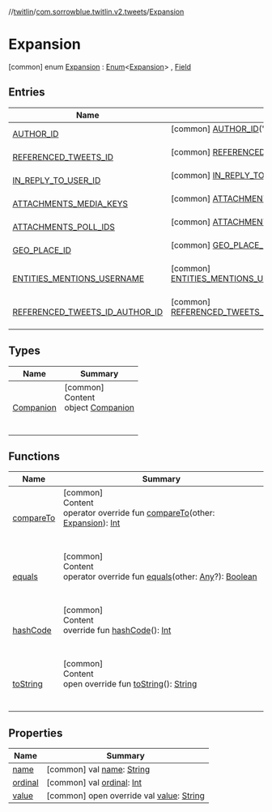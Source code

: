 //[twitlin](../../index.md)/[com.sorrowblue.twitlin.v2.tweets](../index.md)/[Expansion](index.md)



# Expansion  
 [common] enum [Expansion](index.md) : [Enum](https://kotlinlang.org/api/latest/jvm/stdlib/kotlin/-enum/index.html)<[Expansion](index.md)> , [Field](../-field/index.md)   


## Entries  
  
|  Name|  Summary| 
|---|---|
| <a name="com.sorrowblue.twitlin.v2.tweets/Expansion.AUTHOR_ID///PointingToDeclaration/"></a>[AUTHOR_ID](-a-u-t-h-o-r_-i-d/index.md)| <a name="com.sorrowblue.twitlin.v2.tweets/Expansion.AUTHOR_ID///PointingToDeclaration/"></a> [common] [AUTHOR_ID](-a-u-t-h-o-r_-i-d/index.md)("author_id")  <br>   <br>
| <a name="com.sorrowblue.twitlin.v2.tweets/Expansion.REFERENCED_TWEETS_ID///PointingToDeclaration/"></a>[REFERENCED_TWEETS_ID](-r-e-f-e-r-e-n-c-e-d_-t-w-e-e-t-s_-i-d/index.md)| <a name="com.sorrowblue.twitlin.v2.tweets/Expansion.REFERENCED_TWEETS_ID///PointingToDeclaration/"></a> [common] [REFERENCED_TWEETS_ID](-r-e-f-e-r-e-n-c-e-d_-t-w-e-e-t-s_-i-d/index.md)("referenced_tweets.id")  <br>   <br>
| <a name="com.sorrowblue.twitlin.v2.tweets/Expansion.IN_REPLY_TO_USER_ID///PointingToDeclaration/"></a>[IN_REPLY_TO_USER_ID](-i-n_-r-e-p-l-y_-t-o_-u-s-e-r_-i-d/index.md)| <a name="com.sorrowblue.twitlin.v2.tweets/Expansion.IN_REPLY_TO_USER_ID///PointingToDeclaration/"></a> [common] [IN_REPLY_TO_USER_ID](-i-n_-r-e-p-l-y_-t-o_-u-s-e-r_-i-d/index.md)("in_reply_to_user_id")  <br>   <br>
| <a name="com.sorrowblue.twitlin.v2.tweets/Expansion.ATTACHMENTS_MEDIA_KEYS///PointingToDeclaration/"></a>[ATTACHMENTS_MEDIA_KEYS](-a-t-t-a-c-h-m-e-n-t-s_-m-e-d-i-a_-k-e-y-s/index.md)| <a name="com.sorrowblue.twitlin.v2.tweets/Expansion.ATTACHMENTS_MEDIA_KEYS///PointingToDeclaration/"></a> [common] [ATTACHMENTS_MEDIA_KEYS](-a-t-t-a-c-h-m-e-n-t-s_-m-e-d-i-a_-k-e-y-s/index.md)("attachments.media_keys")  <br>   <br>
| <a name="com.sorrowblue.twitlin.v2.tweets/Expansion.ATTACHMENTS_POLL_IDS///PointingToDeclaration/"></a>[ATTACHMENTS_POLL_IDS](-a-t-t-a-c-h-m-e-n-t-s_-p-o-l-l_-i-d-s/index.md)| <a name="com.sorrowblue.twitlin.v2.tweets/Expansion.ATTACHMENTS_POLL_IDS///PointingToDeclaration/"></a> [common] [ATTACHMENTS_POLL_IDS](-a-t-t-a-c-h-m-e-n-t-s_-p-o-l-l_-i-d-s/index.md)("attachments.poll_ids")  <br>   <br>
| <a name="com.sorrowblue.twitlin.v2.tweets/Expansion.GEO_PLACE_ID///PointingToDeclaration/"></a>[GEO_PLACE_ID](-g-e-o_-p-l-a-c-e_-i-d/index.md)| <a name="com.sorrowblue.twitlin.v2.tweets/Expansion.GEO_PLACE_ID///PointingToDeclaration/"></a> [common] [GEO_PLACE_ID](-g-e-o_-p-l-a-c-e_-i-d/index.md)("geo.place_id")  <br>   <br>
| <a name="com.sorrowblue.twitlin.v2.tweets/Expansion.ENTITIES_MENTIONS_USERNAME///PointingToDeclaration/"></a>[ENTITIES_MENTIONS_USERNAME](-e-n-t-i-t-i-e-s_-m-e-n-t-i-o-n-s_-u-s-e-r-n-a-m-e/index.md)| <a name="com.sorrowblue.twitlin.v2.tweets/Expansion.ENTITIES_MENTIONS_USERNAME///PointingToDeclaration/"></a> [common] [ENTITIES_MENTIONS_USERNAME](-e-n-t-i-t-i-e-s_-m-e-n-t-i-o-n-s_-u-s-e-r-n-a-m-e/index.md)("entities.mentions.username")  <br>   <br>
| <a name="com.sorrowblue.twitlin.v2.tweets/Expansion.REFERENCED_TWEETS_ID_AUTHOR_ID///PointingToDeclaration/"></a>[REFERENCED_TWEETS_ID_AUTHOR_ID](-r-e-f-e-r-e-n-c-e-d_-t-w-e-e-t-s_-i-d_-a-u-t-h-o-r_-i-d/index.md)| <a name="com.sorrowblue.twitlin.v2.tweets/Expansion.REFERENCED_TWEETS_ID_AUTHOR_ID///PointingToDeclaration/"></a> [common] [REFERENCED_TWEETS_ID_AUTHOR_ID](-r-e-f-e-r-e-n-c-e-d_-t-w-e-e-t-s_-i-d_-a-u-t-h-o-r_-i-d/index.md)("referenced_tweets.id.author_id")  <br>   <br>


## Types  
  
|  Name|  Summary| 
|---|---|
| <a name="com.sorrowblue.twitlin.v2.tweets/Expansion.Companion///PointingToDeclaration/"></a>[Companion](-companion/index.md)| <a name="com.sorrowblue.twitlin.v2.tweets/Expansion.Companion///PointingToDeclaration/"></a>[common]  <br>Content  <br>object [Companion](-companion/index.md)  <br><br><br>


## Functions  
  
|  Name|  Summary| 
|---|---|
| <a name="kotlin/Enum/compareTo/#com.sorrowblue.twitlin.v2.tweets.Expansion/PointingToDeclaration/"></a>[compareTo](-r-e-f-e-r-e-n-c-e-d_-t-w-e-e-t-s_-i-d_-a-u-t-h-o-r_-i-d/index.md#%5Bkotlin%2FEnum%2FcompareTo%2F%23com.sorrowblue.twitlin.v2.tweets.Expansion%2FPointingToDeclaration%2F%5D%2FFunctions%2F1930806739)| <a name="kotlin/Enum/compareTo/#com.sorrowblue.twitlin.v2.tweets.Expansion/PointingToDeclaration/"></a>[common]  <br>Content  <br>operator override fun [compareTo](-r-e-f-e-r-e-n-c-e-d_-t-w-e-e-t-s_-i-d_-a-u-t-h-o-r_-i-d/index.md#%5Bkotlin%2FEnum%2FcompareTo%2F%23com.sorrowblue.twitlin.v2.tweets.Expansion%2FPointingToDeclaration%2F%5D%2FFunctions%2F1930806739)(other: [Expansion](index.md)): [Int](https://kotlinlang.org/api/latest/jvm/stdlib/kotlin/-int/index.html)  <br><br><br>
| <a name="kotlin/Enum/equals/#kotlin.Any?/PointingToDeclaration/"></a>[equals](../../com.sorrowblue.twitlin.v2.users/-users-api/-expansion/-p-i-n-n-e-d_-t-w-e-e-t_-i-d/index.md#%5Bkotlin%2FEnum%2Fequals%2F%23kotlin.Any%3F%2FPointingToDeclaration%2F%5D%2FFunctions%2F1930806739)| <a name="kotlin/Enum/equals/#kotlin.Any?/PointingToDeclaration/"></a>[common]  <br>Content  <br>operator override fun [equals](../../com.sorrowblue.twitlin.v2.users/-users-api/-expansion/-p-i-n-n-e-d_-t-w-e-e-t_-i-d/index.md#%5Bkotlin%2FEnum%2Fequals%2F%23kotlin.Any%3F%2FPointingToDeclaration%2F%5D%2FFunctions%2F1930806739)(other: [Any](https://kotlinlang.org/api/latest/jvm/stdlib/kotlin/-any/index.html)?): [Boolean](https://kotlinlang.org/api/latest/jvm/stdlib/kotlin/-boolean/index.html)  <br><br><br>
| <a name="kotlin/Enum/hashCode/#/PointingToDeclaration/"></a>[hashCode](../../com.sorrowblue.twitlin.v2.users/-users-api/-expansion/-p-i-n-n-e-d_-t-w-e-e-t_-i-d/index.md#%5Bkotlin%2FEnum%2FhashCode%2F%23%2FPointingToDeclaration%2F%5D%2FFunctions%2F1930806739)| <a name="kotlin/Enum/hashCode/#/PointingToDeclaration/"></a>[common]  <br>Content  <br>override fun [hashCode](../../com.sorrowblue.twitlin.v2.users/-users-api/-expansion/-p-i-n-n-e-d_-t-w-e-e-t_-i-d/index.md#%5Bkotlin%2FEnum%2FhashCode%2F%23%2FPointingToDeclaration%2F%5D%2FFunctions%2F1930806739)(): [Int](https://kotlinlang.org/api/latest/jvm/stdlib/kotlin/-int/index.html)  <br><br><br>
| <a name="kotlin/Enum/toString/#/PointingToDeclaration/"></a>[toString](../../com.sorrowblue.twitlin.v2.users/-users-api/-expansion/-p-i-n-n-e-d_-t-w-e-e-t_-i-d/index.md#%5Bkotlin%2FEnum%2FtoString%2F%23%2FPointingToDeclaration%2F%5D%2FFunctions%2F1930806739)| <a name="kotlin/Enum/toString/#/PointingToDeclaration/"></a>[common]  <br>Content  <br>open override fun [toString](../../com.sorrowblue.twitlin.v2.users/-users-api/-expansion/-p-i-n-n-e-d_-t-w-e-e-t_-i-d/index.md#%5Bkotlin%2FEnum%2FtoString%2F%23%2FPointingToDeclaration%2F%5D%2FFunctions%2F1930806739)(): [String](https://kotlinlang.org/api/latest/jvm/stdlib/kotlin/-string/index.html)  <br><br><br>


## Properties  
  
|  Name|  Summary| 
|---|---|
| <a name="com.sorrowblue.twitlin.v2.tweets/Expansion/name/#/PointingToDeclaration/"></a>[name](index.md#%5Bcom.sorrowblue.twitlin.v2.tweets%2FExpansion%2Fname%2F%23%2FPointingToDeclaration%2F%5D%2FProperties%2F1930806739)| <a name="com.sorrowblue.twitlin.v2.tweets/Expansion/name/#/PointingToDeclaration/"></a> [common] val [name](index.md#%5Bcom.sorrowblue.twitlin.v2.tweets%2FExpansion%2Fname%2F%23%2FPointingToDeclaration%2F%5D%2FProperties%2F1930806739): [String](https://kotlinlang.org/api/latest/jvm/stdlib/kotlin/-string/index.html)   <br>
| <a name="com.sorrowblue.twitlin.v2.tweets/Expansion/ordinal/#/PointingToDeclaration/"></a>[ordinal](index.md#%5Bcom.sorrowblue.twitlin.v2.tweets%2FExpansion%2Fordinal%2F%23%2FPointingToDeclaration%2F%5D%2FProperties%2F1930806739)| <a name="com.sorrowblue.twitlin.v2.tweets/Expansion/ordinal/#/PointingToDeclaration/"></a> [common] val [ordinal](index.md#%5Bcom.sorrowblue.twitlin.v2.tweets%2FExpansion%2Fordinal%2F%23%2FPointingToDeclaration%2F%5D%2FProperties%2F1930806739): [Int](https://kotlinlang.org/api/latest/jvm/stdlib/kotlin/-int/index.html)   <br>
| <a name="com.sorrowblue.twitlin.v2.tweets/Expansion/value/#/PointingToDeclaration/"></a>[value](value.md)| <a name="com.sorrowblue.twitlin.v2.tweets/Expansion/value/#/PointingToDeclaration/"></a> [common] open override val [value](value.md): [String](https://kotlinlang.org/api/latest/jvm/stdlib/kotlin/-string/index.html)   <br>

